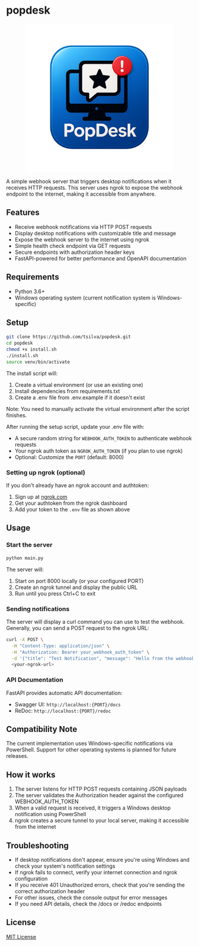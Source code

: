 # popdesk

<p align="center">
  <img src="logo.png" alt="PopDesk Logo" width="400"/>
</p>

A simple webhook server that triggers desktop notifications when it receives HTTP requests. This server uses ngrok to expose the webhook endpoint to the internet, making it accessible from anywhere.

## Features

- Receive webhook notifications via HTTP POST requests
- Display desktop notifications with customizable title and message
- Expose the webhook server to the internet using ngrok
- Simple health check endpoint via GET requests
- Secure endpoints with authorization header keys
- FastAPI-powered for better performance and OpenAPI documentation

## Requirements

- Python 3.6+
- Windows operating system (current notification system is Windows-specific)

## Setup

```bash
git clone https://github.com/tsilva/popdesk.git
cd popdesk
chmod +x install.sh
./install.sh
source venv/bin/activate
```

The install script will:
1. Create a virtual environment (or use an existing one)
2. Install dependencies from requirements.txt
3. Create a .env file from .env.example if it doesn't exist

Note: You need to manually activate the virtual environment after the script finishes.

After running the setup script, update your .env file with:
- A secure random string for `WEBHOOK_AUTH_TOKEN` to authenticate webhook requests
- Your ngrok auth token as `NGROK_AUTH_TOKEN` (if you plan to use ngrok)
- Optional: Customize the `PORT` (default: 8000)

### Setting up ngrok (optional)

If you don't already have an ngrok account and authtoken:

1. Sign up at [ngrok.com](https://ngrok.com)
2. Get your authtoken from the ngrok dashboard
3. Add your token to the `.env` file as shown above

## Usage

### Start the server

```bash
python main.py
```

The server will:
1. Start on port 8000 locally (or your configured PORT)
2. Create an ngrok tunnel and display the public URL
3. Run until you press Ctrl+C to exit

### Sending notifications

The server will display a curl command you can use to test the webhook. Generally, you can send a POST request to the ngrok URL:

```bash
curl -X POST \
  -H "Content-Type: application/json" \
  -H "Authorization: Bearer your_webhook_auth_token" \
  -d '{"title": "Test Notification", "message": "Hello from the webhook!"}' \
  <your-ngrok-url>
```

### API Documentation

FastAPI provides automatic API documentation:
- Swagger UI: `http://localhost:{PORT}/docs`
- ReDoc: `http://localhost:{PORT}/redoc`

## Compatibility Note

The current implementation uses Windows-specific notifications via PowerShell. 
Support for other operating systems is planned for future releases.

## How it works

1. The server listens for HTTP POST requests containing JSON payloads
2. The server validates the Authorization header against the configured WEBHOOK_AUTH_TOKEN
3. When a valid request is received, it triggers a Windows desktop notification using PowerShell
4. ngrok creates a secure tunnel to your local server, making it accessible from the internet

## Troubleshooting

- If desktop notifications don't appear, ensure you're using Windows and check your system's notification settings
- If ngrok fails to connect, verify your internet connection and ngrok configuration 
- If you receive 401 Unauthorized errors, check that you're sending the correct authorization header
- For other issues, check the console output for error messages
- If you need API details, check the /docs or /redoc endpoints

## License

[MIT License](LICENSE)
